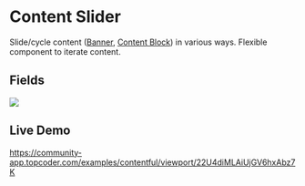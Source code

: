 # Content Slider
Slide/cycle content ([Banner](./banner.md), [Content Block](./ContentBlock)) in various ways. Flexible component to iterate content.

## Fields
![](./pics/Slider.png)

## Live Demo
https://community-app.topcoder.com/examples/contentful/viewport/22U4diMLAiUjGV6hxAbz7K

